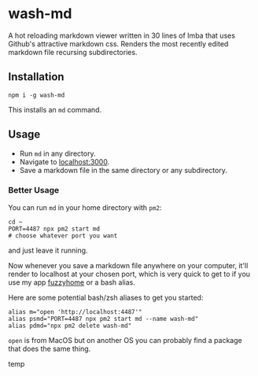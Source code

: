 # wash-md

A hot reloading markdown viewer written in 30 lines of Imba that
uses Github's attractive markdown css. Renders the most recently
edited markdown file recursing subdirectories.

## Installation

```
npm i -g wash-md
```

This installs an `md` command.

## Usage

- Run `md` in any directory.
- Navigate to [localhost:3000](http://localhost:3000).
- Save a markdown file in the same directory or any subdirectory.

### Better Usage

You can run `md` in your home directory with `pm2`:

```
cd ~
PORT=4487 npx pm2 start md
# choose whatever port you want
```

and just leave it running.

Now whenever you save a markdown file anywhere on your computer,
it'll render to localhost at your chosen port, which is very
quick to get to if you use my app
[fuzzyhome](https://github.com/familyfriendlymikey/fuzzyhome) or
a bash alias.

Here are some potential bash/zsh aliases to get you started:

```
alias m="open 'http://localhost:4487'"
alias psmd="PORT=4487 npx pm2 start md --name wash-md"
alias pdmd="npx pm2 delete wash-md"
```

`open` is from MacOS but on another OS you can
probably find a package that does the same thing.

temp
